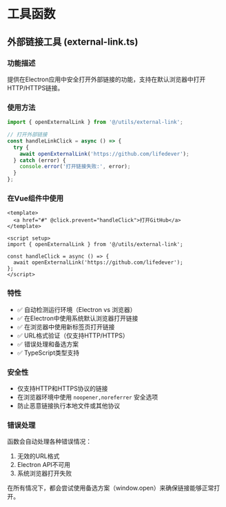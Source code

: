 # 工具函数

## 外部链接工具 (external-link.ts)

### 功能描述
提供在Electron应用中安全打开外部链接的功能，支持在默认浏览器中打开HTTP/HTTPS链接。

### 使用方法

```typescript
import { openExternalLink } from '@/utils/external-link';

// 打开外部链接
const handleLinkClick = async () => {
  try {
    await openExternalLink('https://github.com/lifedever');
  } catch (error) {
    console.error('打开链接失败:', error);
  }
};
```

### 在Vue组件中使用

```vue
<template>
  <a href="#" @click.prevent="handleClick">打开GitHub</a>
</template>

<script setup>
import { openExternalLink } from '@/utils/external-link';

const handleClick = async () => {
  await openExternalLink('https://github.com/lifedever');
};
</script>
```

### 特性

- ✅ 自动检测运行环境（Electron vs 浏览器）
- ✅ 在Electron中使用系统默认浏览器打开链接
- ✅ 在浏览器中使用新标签页打开链接
- ✅ URL格式验证（仅支持HTTP/HTTPS）
- ✅ 错误处理和备选方案
- ✅ TypeScript类型支持

### 安全性

- 仅支持HTTP和HTTPS协议的链接
- 在浏览器环境中使用 `noopener,noreferrer` 安全选项
- 防止恶意链接执行本地文件或其他协议

### 错误处理

函数会自动处理各种错误情况：
1. 无效的URL格式
2. Electron API不可用
3. 系统浏览器打开失败

在所有情况下，都会尝试使用备选方案（window.open）来确保链接能够正常打开。
